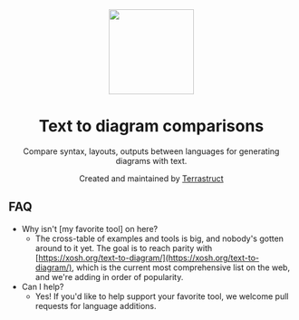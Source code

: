 <div align="center">
  <img
  src="https://github.com/terrastruct/text-to-diagram.com/blob/6e91e491a0ac913b1ac8b9f710d520cdee903057/public/svg/switch.svg"
  width="150px"
  height="150px"
  />
  <h1>Text to diagram comparisons</h1>
  <p>Compare syntax, layouts, outputs between languages for generating diagrams with text.</p>
  <p>Created and maintained by <a href="https://terrastruct.com">Terrastruct</a></p>
</div>

## FAQ

- Why isn't [my favorite tool] on here?
  - The cross-table of examples and tools is big, and nobody's gotten around to it yet.
    The goal is to reach parity with
    [https://xosh.org/text-to-diagram/](https://xosh.org/text-to-diagram/), which is the
    current most comprehensive list on the web, and we're adding in order of popularity.
- Can I help?
  - Yes! If you'd like to help support your favorite tool, we welcome pull requests for
    language additions.
